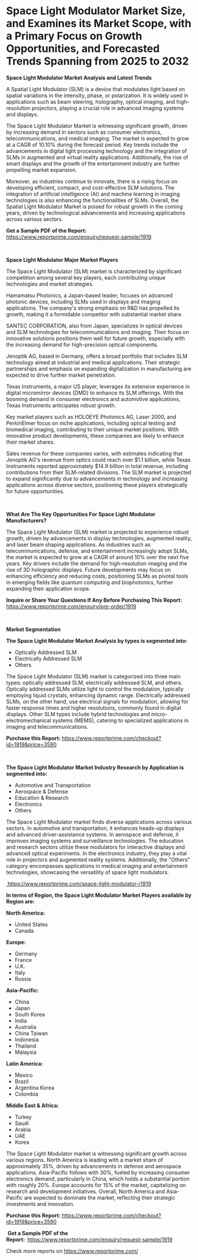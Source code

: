 <p><h1>Space Light Modulator Market Size, and Examines its Market Scope, with a Primary Focus on Growth Opportunities, and Forecasted Trends Spanning from 2025 to 2032</h1></p><p><strong>Space Light Modulator Market Analysis and Latest Trends</strong></p>
<p><p>A Spatial Light Modulator (SLM) is a device that modulates light based on spatial variations in the intensity, phase, or polarization. It is widely used in applications such as beam steering, holography, optical imaging, and high-resolution projectors, playing a crucial role in advanced imaging systems and displays.</p><p>The Space Light Modulator Market is witnessing significant growth, driven by increasing demand in sectors such as consumer electronics, telecommunications, and medical imaging. The market is expected to grow at a CAGR of 10.10% during the forecast period. Key trends include the advancements in digital light processing technology and the integration of SLMs in augmented and virtual reality applications. Additionally, the rise of smart displays and the growth of the entertainment industry are further propelling market expansion.</p><p>Moreover, as industries continue to innovate, there is a rising focus on developing efficient, compact, and cost-effective SLM solutions. The integration of artificial intelligence (AI) and machine learning in imaging technologies is also enhancing the functionalities of SLMs. Overall, the Spatial Light Modulator Market is poised for robust growth in the coming years, driven by technological advancements and increasing applications across various sectors.</p></p>
<p><strong>Get a Sample PDF of the Report:&nbsp;</strong> <a href="https://www.reportprime.com/enquiry/request-sample/1919?utm_campaign=3575&utm_medium=2&utm_source=Github&utm_content=ia&utm_term=18032025&utm_id=space-light-modulator">https://www.reportprime.com/enquiry/request-sample/1919</a></p>
<p>&nbsp;</p>
<p><strong>Space Light Modulator Major Market Players</strong></p>
<p><p>The Space Light Modulator (SLM) market is characterized by significant competition among several key players, each contributing unique technologies and market strategies. </p><p>Hamamatsu Photonics, a Japan-based leader, focuses on advanced photonic devices, including SLMs used in displays and imaging applications. The company's strong emphasis on R&D has propelled its growth, making it a formidable competitor with substantial market share.</p><p>SANTEC CORPORATION, also from Japan, specializes in optical devices and SLM technologies for telecommunications and imaging. Their focus on innovative solutions positions them well for future growth, especially with the increasing demand for high-precision optical components.</p><p>Jenoptik AG, based in Germany, offers a broad portfolio that includes SLM technology aimed at industrial and medical applications. Their strategic partnerships and emphasis on expanding digitalization in manufacturing are expected to drive further market penetration.</p><p>Texas Instruments, a major US player, leverages its extensive experience in digital micromirror devices (DMD) to enhance its SLM offerings. With the booming demand in consumer electronics and automotive applications, Texas Instruments anticipates robust growth.</p><p>Key market players such as HOLOEYE Photonics AG, Laser 2000, and PerkinElmer focus on niche applications, including optical testing and biomedical imaging, contributing to their unique market positions. With innovative product developments, these companies are likely to enhance their market shares.</p><p>Sales revenue for these companies varies, with estimates indicating that Jenoptik AG's revenue from optics could reach over $1.1 billion, while Texas Instruments reported approximately $14.9 billion in total revenue, including contributions from their SLM-related divisions. The SLM market is projected to expand significantly due to advancements in technology and increasing applications across diverse sectors, positioning these players strategically for future opportunities.</p></p>
<p>&nbsp;</p>
<p><strong>What Are The Key Opportunities For Space Light Modulator Manufacturers?</strong></p>
<p><p>The Space Light Modulator (SLM) market is projected to experience robust growth, driven by advancements in display technologies, augmented reality, and laser beam shaping applications. As industries such as telecommunications, defense, and entertainment increasingly adopt SLMs, the market is expected to grow at a CAGR of around 10% over the next five years. Key drivers include the demand for high-resolution imaging and the rise of 3D holographic displays. Future developments may focus on enhancing efficiency and reducing costs, positioning SLMs as pivotal tools in emerging fields like quantum computing and biophotonics, further expanding their application scope.</p></p>
<p><strong>Inquire or Share Your Questions If Any Before Purchasing This Report:</strong> <a href="https://www.reportprime.com/enquiry/pre-order/1919?utm_campaign=3575&utm_medium=2&utm_source=Github&utm_content=ia&utm_term=18032025&utm_id=space-light-modulator">https://www.reportprime.com/enquiry/pre-order/1919</a></p>
<p>&nbsp;</p>
<p><strong>Market Segmentation</strong></p>
<p><strong>The Space Light Modulator Market Analysis by types is segmented into:</strong></p>
<p><ul><li>Optically Addressed SLM</li><li>Electrically Addressed SLM</li><li>Others</li></ul></p>
<p><p>The Space Light Modulator (SLM) market is categorized into three main types: optically addressed SLM, electrically addressed SLM, and others. Optically addressed SLMs utilize light to control the modulation, typically employing liquid crystals, enhancing dynamic range. Electrically addressed SLMs, on the other hand, use electrical signals for modulation, allowing for faster response times and higher resolutions, commonly found in digital displays. Other SLM types include hybrid technologies and micro-electromechanical systems (MEMS), catering to specialized applications in imaging and telecommunications.</p></p>
<p><strong>Purchase this Report:&nbsp;</strong><a href="https://www.reportprime.com/checkout?id=1919&price=3590&utm_campaign=3575&utm_medium=2&utm_source=Github&utm_content=ia&utm_term=18032025&utm_id=space-light-modulator">https://www.reportprime.com/checkout?id=1919&price=3590</a></p>
<p>&nbsp;</p>
<p><strong>The Space Light Modulator Market Industry Research by Application is segmented into:</strong></p>
<p><ul><li>Automotive and Transportation</li><li>Aerospace & Defense</li><li>Education & Research</li><li>Electronics</li><li>Others</li></ul></p>
<p><p>The Space Light Modulator market finds diverse applications across various sectors. In automotive and transportation, it enhances heads-up displays and advanced driver-assistance systems. In aerospace and defense, it improves imaging systems and surveillance technologies. The education and research sectors utilize these modulators for interactive displays and advanced optical experiments. In the electronics industry, they play a vital role in projectors and augmented reality systems. Additionally, the "Others" category encompasses applications in medical imaging and entertainment technologies, showcasing the versatility of space light modulators.</p></p>
<p><a href="https://www.reportprime.com/space-light-modulator-r1919?utm_campaign=3575&utm_medium=2&utm_source=Github&utm_content=ia&utm_term=18032025&utm_id=space-light-modulator">&nbsp;https://www.reportprime.com/space-light-modulator-r1919</a></p>
<p><strong>In terms of Region, the Space Light Modulator Market Players available by Region are:</strong></p>
<p>
    <p> <strong> North America: </strong>
        <ul>
            <li>United States</li>
            <li>Canada</li>
        </ul>
        </p> 
    <p> <strong> Europe: </strong>
        <ul>
            <li>Germany</li>
            <li>France</li>
            <li>U.K.</li>
            <li>Italy</li>
            <li>Russia</li>
        </ul>
        </p> 
    <p> <strong> Asia-Pacific: </strong>
        <ul>
            <li>China</li>
            <li>Japan</li>
            <li>South Korea</li>
            <li>India</li>
            <li>Australia</li>
            <li>China Taiwan</li>
            <li>Indonesia</li>
            <li>Thailand</li>
            <li>Malaysia</li>
        </ul>
        </p> 
    <p> <strong> Latin America: </strong>
        <ul>
            <li>Mexico</li>
            <li>Brazil</li>
            <li>Argentina Korea</li>
            <li>Colombia</li>
        </ul>
        </p> 
    <p> <strong> Middle East & Africa: </strong>
        <ul>
            <li>Turkey</li>
            <li>Saudi</li>
            <li>Arabia</li>
            <li>UAE</li>
            <li>Korea</li>
        </ul>
    </p>
    </p>
<p><p>The Space Light Modulator market is witnessing significant growth across various regions. North America is leading with a market share of approximately 35%, driven by advancements in defense and aerospace applications. Asia-Pacific follows with 30%, fueled by increasing consumer electronics demand, particularly in China, which holds a substantial portion with roughly 20%. Europe accounts for 15% of the market, capitalizing on research and development initiatives. Overall, North America and Asia-Pacific are expected to dominate the market, reflecting their strategic investments and innovation.</p></p>
<p><strong>Purchase this Report: </strong><a href="https://www.reportprime.com/checkout?id=1919&price=3590&utm_campaign=3575&utm_medium=2&utm_source=Github&utm_content=ia&utm_term=18032025&utm_id=space-light-modulator">https://www.reportprime.com/checkout?id=1919&price=3590</a></p>
<p>&nbsp;<strong>Get a Sample PDF of the Report:&nbsp;&nbsp;</strong><a href="https://www.reportprime.com/enquiry/request-sample/1919?utm_campaign=3575&utm_medium=2&utm_source=Github&utm_content=ia&utm_term=18032025&utm_id=space-light-modulator">https://www.reportprime.com/enquiry/request-sample/1919</a></p>
<p><strong></strong></p>
<p>Check more reports on <a href="https://www.reportprime.com/?utm_campaign=3575&utm_medium=2&utm_source=Github&utm_content=ia&utm_term=18032025&utm_id=space-light-modulator">https://www.reportprime.com/</a></p>